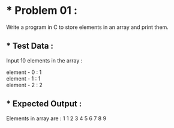 # * Problem 01 :  

Write a program in C to store elements in an array and print them.  

## * Test Data :  

Input 10 elements in the array :  

element - 0 : 1      
element - 1 : 1   
element - 2 : 2  

## * Expected Output :  

Elements in array are : 1 1 2 3 4 5 6 7 8 9

